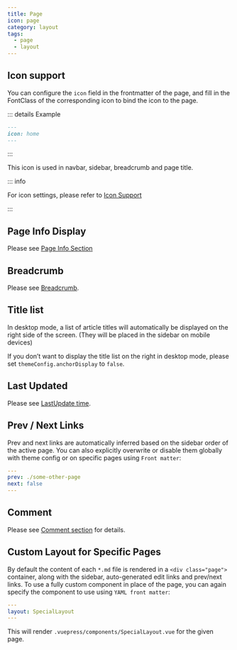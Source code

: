 ```yaml
---
title: Page
icon: page
category: layout
tags:
  - page
  - layout
---
```


## Icon support

You can configure the `icon` field in the frontmatter of the page, and fill in the FontClass of the corresponding icon to bind the icon to the page.

::: details Example

```md
---
icon: home
---
```

:::

This icon is used in navbar, sidebar, breadcrumb and page title.

::: info

For icon settings, please refer to [Icon Support](../interface/icon.md)

:::

## Page Info Display

Please see [Page Info Section](../feature/page-info.md)

## Breadcrumb

Please see [Breadcrumb](breadcrumb.md).

## Title list

In desktop mode, a list of article titles will automatically be displayed on the right side of the screen. (They will be placed in the sidebar on mobile devices)

If you don’t want to display the title list on the right in desktop mode, please set `themeConfig.anchorDisplay` to `false`.

## Last Updated

Please see [LastUpdate time](../feature/last-update.md).

## Prev / Next Links

Prev and next links are automatically inferred based on the sidebar order of the active page. You can also explicitly overwrite or disable them globally with theme config or on specific pages using `Front matter`:

```yaml
---
prev: ./some-other-page
next: false
---

```

## Comment

Please see [Comment section](../feature/comment.md) for details.

## Custom Layout for Specific Pages

By default the content of each `*.md` file is rendered in a `<div class="page">` container, along with the sidebar, auto-generated edit links and prev/next links. To use a fully custom component in place of the page, you can again specify the component to use using `YAML front matter`:

```yaml
---
layout: SpecialLayout
---

```

This will render `.vuepress/components/SpecialLayout.vue` for the given page.
